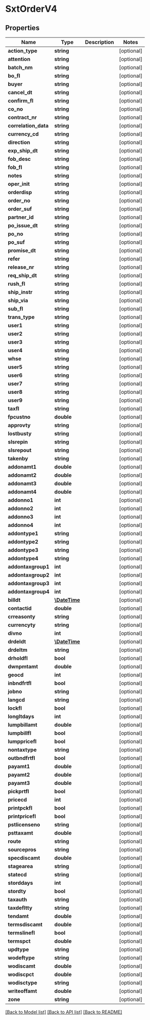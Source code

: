 # SxtOrderV4

## Properties
Name | Type | Description | Notes
------------ | ------------- | ------------- | -------------
**action_type** | **string** |  | [optional] 
**attention** | **string** |  | [optional] 
**batch_nm** | **string** |  | [optional] 
**bo_fl** | **string** |  | [optional] 
**buyer** | **string** |  | [optional] 
**cancel_dt** | **string** |  | [optional] 
**confirm_fl** | **string** |  | [optional] 
**co_no** | **string** |  | [optional] 
**contract_nr** | **string** |  | [optional] 
**correlation_data** | **string** |  | [optional] 
**currency_cd** | **string** |  | [optional] 
**direction** | **string** |  | [optional] 
**exp_ship_dt** | **string** |  | [optional] 
**fob_desc** | **string** |  | [optional] 
**fob_fl** | **string** |  | [optional] 
**notes** | **string** |  | [optional] 
**oper_init** | **string** |  | [optional] 
**orderdisp** | **string** |  | [optional] 
**order_no** | **string** |  | [optional] 
**order_suf** | **string** |  | [optional] 
**partner_id** | **string** |  | [optional] 
**po_issue_dt** | **string** |  | [optional] 
**po_no** | **string** |  | [optional] 
**po_suf** | **string** |  | [optional] 
**promise_dt** | **string** |  | [optional] 
**refer** | **string** |  | [optional] 
**release_nr** | **string** |  | [optional] 
**req_ship_dt** | **string** |  | [optional] 
**rush_fl** | **string** |  | [optional] 
**ship_instr** | **string** |  | [optional] 
**ship_via** | **string** |  | [optional] 
**sub_fl** | **string** |  | [optional] 
**trans_type** | **string** |  | [optional] 
**user1** | **string** |  | [optional] 
**user2** | **string** |  | [optional] 
**user3** | **string** |  | [optional] 
**user4** | **string** |  | [optional] 
**whse** | **string** |  | [optional] 
**user5** | **string** |  | [optional] 
**user6** | **string** |  | [optional] 
**user7** | **string** |  | [optional] 
**user8** | **string** |  | [optional] 
**user9** | **string** |  | [optional] 
**taxfl** | **string** |  | [optional] 
**fpcustno** | **double** |  | [optional] 
**approvty** | **string** |  | [optional] 
**lostbusty** | **string** |  | [optional] 
**slsrepin** | **string** |  | [optional] 
**slsrepout** | **string** |  | [optional] 
**takenby** | **string** |  | [optional] 
**addonamt1** | **double** |  | [optional] 
**addonamt2** | **double** |  | [optional] 
**addonamt3** | **double** |  | [optional] 
**addonamt4** | **double** |  | [optional] 
**addonno1** | **int** |  | [optional] 
**addonno2** | **int** |  | [optional] 
**addonno3** | **int** |  | [optional] 
**addonno4** | **int** |  | [optional] 
**addontype1** | **string** |  | [optional] 
**addontype2** | **string** |  | [optional] 
**addontype3** | **string** |  | [optional] 
**addontype4** | **string** |  | [optional] 
**addontaxgroup1** | **int** |  | [optional] 
**addontaxgroup2** | **int** |  | [optional] 
**addontaxgroup3** | **int** |  | [optional] 
**addontaxgroup4** | **int** |  | [optional] 
**billdt** | [**\DateTime**](\DateTime.md) |  | [optional] 
**contactid** | **double** |  | [optional] 
**crreasonty** | **string** |  | [optional] 
**currencyty** | **string** |  | [optional] 
**divno** | **int** |  | [optional] 
**drdeldt** | [**\DateTime**](\DateTime.md) |  | [optional] 
**drdeltm** | **string** |  | [optional] 
**drholdfl** | **bool** |  | [optional] 
**dwnpmtamt** | **double** |  | [optional] 
**geocd** | **int** |  | [optional] 
**inbndfrtfl** | **bool** |  | [optional] 
**jobno** | **string** |  | [optional] 
**langcd** | **string** |  | [optional] 
**lockfl** | **bool** |  | [optional] 
**longltdays** | **int** |  | [optional] 
**lumpbillamt** | **double** |  | [optional] 
**lumpbillfl** | **bool** |  | [optional] 
**lumppricefl** | **bool** |  | [optional] 
**nontaxtype** | **string** |  | [optional] 
**outbndfrtfl** | **bool** |  | [optional] 
**payamt1** | **double** |  | [optional] 
**payamt2** | **double** |  | [optional] 
**payamt3** | **double** |  | [optional] 
**pickprtfl** | **bool** |  | [optional] 
**pricecd** | **int** |  | [optional] 
**printpckfl** | **bool** |  | [optional] 
**printpricefl** | **bool** |  | [optional] 
**pstlicenseno** | **string** |  | [optional] 
**psttaxamt** | **double** |  | [optional] 
**route** | **string** |  | [optional] 
**sourcepros** | **string** |  | [optional] 
**specdiscamt** | **double** |  | [optional] 
**stagearea** | **string** |  | [optional] 
**statecd** | **string** |  | [optional] 
**storddays** | **int** |  | [optional] 
**stordty** | **bool** |  | [optional] 
**taxauth** | **string** |  | [optional] 
**taxdefltty** | **string** |  | [optional] 
**tendamt** | **double** |  | [optional] 
**termsdiscamt** | **double** |  | [optional] 
**termslinefl** | **bool** |  | [optional] 
**termspct** | **double** |  | [optional] 
**updtype** | **string** |  | [optional] 
**wodeftype** | **string** |  | [optional] 
**wodiscamt** | **double** |  | [optional] 
**wodiscpct** | **double** |  | [optional] 
**wodisctype** | **string** |  | [optional] 
**writeoffamt** | **double** |  | [optional] 
**zone** | **string** |  | [optional] 

[[Back to Model list]](../README.md#documentation-for-models) [[Back to API list]](../README.md#documentation-for-api-endpoints) [[Back to README]](../README.md)


